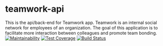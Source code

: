 # teamwork-api
This is the api/back-end for Teamwork app. Teamwork is an internal social network for employees of an organization. The goal of this application is to facilitate more interaction between colleagues and promote team bonding.
[![Maintainability](https://api.codeclimate.com/v1/badges/a99a88d28ad37a79dbf6/maintainability)](https://codeclimate.com/github/codeclimate/codeclimate/maintainability)
[![Test Coverage](https://api.codeclimate.com/v1/badges/a99a88d28ad37a79dbf6/test_coverage)](https://codeclimate.com/github/codeclimate/codeclimate/test_coverage)
[![Build Status](https://travis-ci.com/PrincewillIroka/teamwork-api.svg?token=EB1YHXTBA32pYAHWvvCW&branch=develop)](https://travis-ci.com/PrincewillIroka/teamwork-api)
